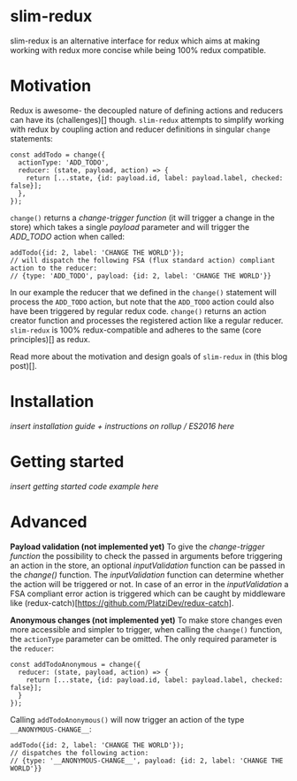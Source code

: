 slim-redux
==========

slim-redux is an alternative interface for redux which aims at making working with redux more concise while being 100% redux compatible.

# Motivation
Redux is awesome- the decoupled nature of defining actions and reducers can have its (challenges)[] though.
`slim-redux` attempts to simplify working with redux by coupling action and reducer definitions in singular `change` statements:

```
const addTodo = change({
  actionType: 'ADD_TODO',
  reducer: (state, payload, action) => {
    return [...state, {id: payload.id, label: payload.label, checked: false}];
  },
});
```

`change()` returns a *change-trigger function* (it will trigger a change in the store) which takes a single *payload* parameter and will trigger the *ADD_TODO* action when called: 
```
addTodo({id: 2, label: 'CHANGE THE WORLD'});
// will dispatch the following FSA (flux standard action) compliant action to the reducer:
// {type: 'ADD_TODO', payload: {id: 2, label: 'CHANGE THE WORLD'}}
```  

In our example the reducer that we defined in the `change()` statement will process the `ADD_TODO` action, but note that the `ADD_TODO` action could also have been triggered by regular redux code. 
`change()` returns an action creator function and processes the registered action like a regular reducer. `slim-redux` is 100% redux-compatible and adheres to the same (core principles)[] as redux. 

Read more about the motivation and design goals of `slim-redux` in (this blog post)[].  

# Installation 
*insert installation guide + instructions on rollup / ES2016 here* 

# Getting started 
*insert getting started code example here* 

# Advanced 
**Payload validation (not implemented yet)** 
To give the *change-trigger function* the possibility to check the passed in arguments before triggering an action in the store, an optional *inputValidation* function can be passed in the *change()* function. The *inputValidation* function can determine whether the action will be triggered or not. 
In case of an error in the *inputValidation* a FSA compliant error action is triggered which can be caught by middleware like (redux-catch)[https://github.com/PlatziDev/redux-catch]. 

**Anonymous changes (not implemented yet)** 
To make store changes even more accessible and simpler to trigger, when calling the `change()` function, the `actionType` parameter can be omitted. The only required parameter is the `reducer`:  
```
const addTodoAnonymous = change({
  reducer: (state, payload, action) => {
    return [...state, {id: payload.id, label: payload.label, checked: false}];
  }
});
```
Calling `addTodoAnonymous()` will now trigger an action of the type `__ANONYMOUS-CHANGE__`: 
```
addTodo({id: 2, label: 'CHANGE THE WORLD'});
// dispatches the following action:
// {type: '__ANONYMOUS-CHANGE__', payload: {id: 2, label: 'CHANGE THE WORLD'}}
```  

